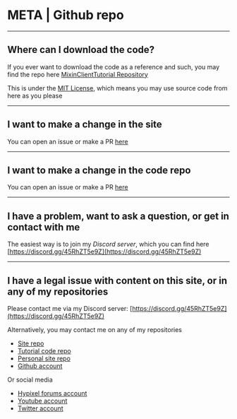 # META | Github repo
* * *
## Where can I download the code?
If you ever want to download the code as a reference and such, you may find the repo here
[MixinClientTutorial Repository](https://github.com/SkidKit/MixinClientTutorial)

This is under the [MIT License](https://github.com/SkidKit/MixinClientTutorial/blob/master/LICENSE), which means you may use source code from here as you please

* * *

## I want to make a change in the site
You can open an issue or make a PR [here](https://github.com/SkidKit/Site)
* * *
## I want to make a change in the code repo
You can open an issue or make a PR [here](https://github.com/SkidKit/MixinClientTutorial)
* * *
## I have a problem, want to ask a question, or get in contact with me
The easiest way is to join my *Discord server*, which you can find here
[https://discord.gg/45RhZT5e9Z](https://discord.gg/45RhZT5e9Z)
* * *
## I have a legal issue with content on this site, or in any of my repositories
Please contact me via my Discord server: [https://discord.gg/45RhZT5e9Z](https://discord.gg/45RhZT5e9Z)

Alternatively, you may contact me on any of my repositories

- [Site repo](https://github.com/SkidKit/Site)
- [Tutorial code repo](https://github.com/SkidKit/MixinClientTutorial)
- [Personal site repo](https://github.com/LowSpecCorgi/LowSpecCorgi.github.io)
- [Github account](https://github.com/LowSpecCorgi)

Or social media

- [Hypixel forums account](https://hypixel.net/members/femboi.3790179/)
- [Youtube account](https://www.youtube.com/channel/UCYAf2_GesAKRgfVCaKN4kFg)
- [Twitter account](https://twitter.com/BasilicousYt)